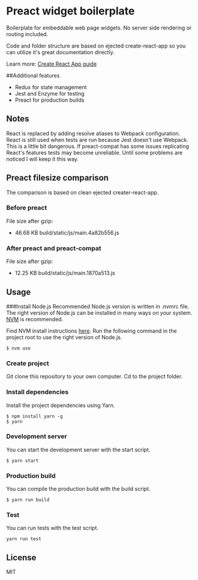 # Preact widget boilerplate
Boilerplate for embeddable web page widgets. No server side
rendering or routing included.

Code and folder structure are based on ejected create-react-app so you can
utilize it's great documentation directly.

Learn more: [Create React App guide](
https://github.com/facebookincubator/create-react-app/blob/05f3f5ee81aec9429f00f57d17b499d8a22aadef/packages/react-scripts/template/README.md)

##Additional features
 - Redux for state management
 - Jest and Enzyme for testing
 - Preact for production builds

## Notes
React is replaced by adding resolve aliases to Webpack configuration. React is
still used when tests are run because Jest doesn't use Webpack. This is a little
bit dangerous. If preact-compat has some issues replicating React's features
tests may become unreliable. Until some problems are noticed I will keep it this
way.

## Preact filesize comparison
The comparison is based on clean ejected creater-react-app.
### Before preact
File size after gzip:

  - 46.68 KB  build/static/js/main.4a82b556.js

### After preact and preact-compat
File size after gzip:

  - 12.25 KB  build/static/js/main.1870a513.js

## Usage
###Install Node.js
Recommended Node.js version is written in .nvmrc file. The right version of
Node.js can be installed in many ways on your system.
[NVM](https://github.com/creationix/nvm) is recommended.

Find NVM install instructions [here](https://github.com/creationix/nvm#installation).
Run the following command in the project root to use the right version of Node.js.
```
$ nvm use
```

### Create project

Git clone this repository to your own computer. Cd to the project folder.

### Install dependencies

Install the project dependencies using Yarn.

```
$ npm install yarn -g
$ yarn
```

### Development server

You can start the development server with the start script.
```
$ yarn start
```
### Production build

You can compile the production build with the build script.

```
$ yarn run build
```

### Test

You can run tests with the test script.
```
yarn run test
```

## License

MIT